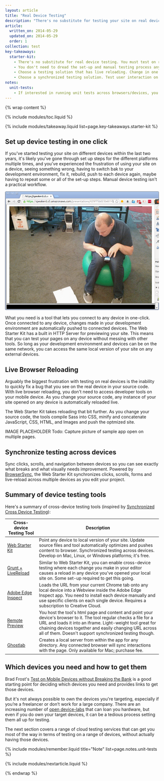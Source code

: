 ```yaml
---
layout: article
title: "Real Device Testing"
description: "There's no substitute for testing your site on real devices. What you don't want: manual set-up for each device; repeating testing steps for each device. What you want: one-click testing across lots of devices."
article:
  written_on: 2014-05-29
  updated_on: 2014-05-29
  order: 1
collection: test
key-takeaways:
  starter-kit:
    - There's no substitute for real device testing. You must test on real devices.
    - You don't need to dread the set-up and manual testing process anymore. Testing your site on real devices need only be a click away.
    - Choose a testing solution that has live reloading. Change in one place and see those changes everywhere.
    - Choose a synchronized testing solution. Test user interaction on all devices at the same time.
notes:
  unit-tests:
    - If interested in running unit tests across browsers/devices, you’ll need a test runner that canrun your test suite on these platforms. Some options for this include <a href="http://karma-runner.github.io/0.12/index.html">Karma</a>, <a href="http://www.yuiblog.com/blog/2010/08/25/introducing-yeti-the-yui-easy-testing-interface/">Yeti</a> and <a href="http://thrilljs.com/">Thrill</a>.
---
```

{% wrap content %}

{% include modules/toc.liquid %}

{% include modules/takeaway.liquid list=page.key-takeaways.starter-kit %}

## Set up device testing in one click

If you've started testing your site on different devices within the last two years,
it's likely you've gone through set up steps for the different platforms
multiple times, and you've experienced the frustration of using your site on a device,
seeing something wrong, having to switch bak to your development environment,
fix it, rebuild, push to each device again, maybe having to repeat some or all of the set-up steps.
Manual device testing isn't a practical workflow.

<img src="imgs/manual.png" class="center" alt="developer struggling to test on mobile manually">

What you need is a tool that lets you connect to any device in one-click.
Once connected to any device,
changes made in your development environment are automatically pushed to connected devices.
The Web Starter Kit has a built in HTTP Server for previewing your site.
This means that you can test your pages on any device without messing with other tools.
So long as your development environment and devices can be on the same network,
you can access the same local version of your site on any external devices.

## Live Browser Reloading

Arguably the biggest frustration with testing on real devices is the inability
to quickly fix a bug that you see on the real device in your source code.
With live browser reloading,
you don't need to access developer tools on your mobile device.
As you change your source code,
any instance of your site opened on any device is automatically reloaded live.

The Web Starter Kit takes reloading that bit further.
As you change your source code,
the tools compile Sass into CSS,
minify and concatenate JavaScript, CSS, HTML, and Images
and push the optmized site.

IMAGE PLACEHOLDER
Todo: Capture picture of sample app open on multiple pages.

## Synchronize testing across devices

Sync clicks, scrolls, and navigation between devices
so you can see exactly what breaks and what visually needs improvement.
Powered by <a href="http://browsersync.io/">BrowserSync</a>,
the Web Starter Kit synchronizes clicks, scrolls, forms and live-reload
across multiple devices as you edit your project.

## Summary of device testing tools

Here's a summary of cross-device testing tools
(inspired by <a href="http://www.html5rocks.com/en/tutorials/tooling/synchronized-cross-device-testing/#toc-intro">Synchronized Cross Device Testing</a>):

<table class="table-2 tc-heavyright">
  <thead>
    <tr>
      <th data-th="tool">Cross-device Testing Tool</th>
      <th data-th="Description">Description</th>
    </tr>
  </thead>
  <tbody>
    <tr>
      <td data-th="tool"><a href="https://github.com/google/web-starter-kit">Web Starter Kit</td>
      <td data-th="Description">Point any device to local version of your site. Update source files and tool automatically optimizes and pushes content to browser. Synchronized testing across devices. Develop on Mac, Linux, or Windows platforms; it's free.</td>
    </tr>
    <tr>
      <td data-th="tool"><a href="http://blog.mattbailey.co/post/50337824984/grunt-synchronised-testing-between-browsers-devices">Grunt + LiveReload</a></td>
      <td data-th="Description">Similar to Web Starter Kit, you can enable cross-device testing where each change you make in your editor causes a reload in any device you've opened your local site on. Some set-up required to get this going.</td>
    </tr>
    <tr>
      <td data-th="tool"><a href="http://html.adobe.com/edge/inspect/">Adobe Edge Inspect</a></td>
      <td data-th="Description">Loads the URL from your current Chrome tab onto any local device into a Webview inside the Adobe Edge Inspect app. You need to install each device manually and use specific clients on each single device. Requires a subscription to Creative Cloud.</td>
    </tr>
    <tr>
      <td data-th="tool"><a href="http://viljamis.com/blog/2012/remote-preview/">Remote Preview</td>
      <td data-th="Description">You host the tool's html page and content and point your device's browser to it. The tool regular checks a file for a URL and loads it into an iframe. Light-weight tool great for chaining devices together and easily changing URL across all of them. Doesn't support synchronized testing though.</td>
    </tr>
    <tr>
      <td data-th="tool"><a href="http://vanamco.com/ghostlab/">Ghostlab</a></td>
      <td data-th="Description">Creates a local server from within the app for any directory.
Any connected browser will sync interactions with the page. Only available for Mac; purchase fee.</td>
    </tr>
  </tbody>
</table>

## Which devices you need and how to get them

Brad Frost's <a href="http://bradfrostweb.com/blog/mobile/test-on-real-mobile-devices-without-breaking-the-bank/">Test on Mobile Devices without Breaking the Bank</a>
is a good starting point for deciding which devices you need
and provides links to get those devices.

But it's not always possible to own the devices you're targeting,
especially if you’re a freelancer or don’t work for a large company.
There are an increasing number of
<a href="http://opendevicelab.com/">open device-labs</a> that can loan you hardware,
but even if you do own your target devices,
it can be a tedious process setting them all up for testing.

The next section covers a range of cloud testing services that can get you most of the way
in terms of testing on a range of devices, without actually having those devices.

{% include modules/remember.liquid title="Note" list=page.notes.unit-tests %}

{% include modules/nextarticle.liquid %}

{% endwrap %}
